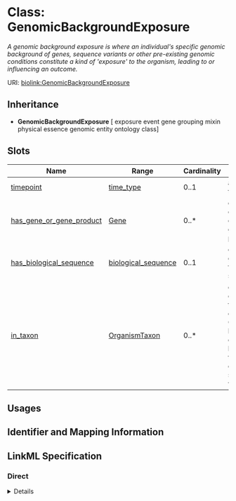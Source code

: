 # Class: GenomicBackgroundExposure
_A genomic background exposure is where an individual's specific genomic background of genes, sequence variants or other pre-existing genomic conditions constitute a kind of 'exposure' to the organism, leading to or influencing an outcome._





URI: [biolink:GenomicBackgroundExposure](https://w3id.org/biolink/vocab/GenomicBackgroundExposure)




## Inheritance

* **GenomicBackgroundExposure** [ exposure event gene grouping mixin physical essence genomic entity ontology class]




## Slots

| Name | Range | Cardinality | Description  | Info |
| ---  | --- | --- | --- | --- |
| [timepoint](timepoint.md) | [time_type](time_type.md) | 0..1 | a point in time  | . |
| [has_gene_or_gene_product](has_gene_or_gene_product.md) | [Gene](Gene.md) | 0..* | connects an entity with one or more gene or gene products  | . |
| [has_biological_sequence](has_biological_sequence.md) | [biological_sequence](biological_sequence.md) | 0..1 | connects a genomic feature to its sequence  | . |
| [in_taxon](in_taxon.md) | [OrganismTaxon](OrganismTaxon.md) | 0..* | connects an entity to its taxonomic classification. Only certain kinds of entities can be taxonomically classified; see 'thing with taxon'  | . |


## Usages



## Identifier and Mapping Information









## LinkML Specification

<!-- TODO: investigate https://stackoverflow.com/questions/37606292/how-to-create-tabbed-code-blocks-in-mkdocs-or-sphinx -->

### Direct

<details>
```yaml
name: genomic background exposure
description: A genomic background exposure is where an individual's specific genomic
  background of genes, sequence variants or other pre-existing genomic conditions
  constitute a kind of 'exposure' to the organism, leading to or influencing an outcome.
from_schema: https://w3id.org/biolink/biolink-model
mixins:
- exposure event
- gene grouping mixin
- physical essence
- genomic entity
- ontology class

```
</details>

### Induced

<details>
```yaml
name: genomic background exposure
description: A genomic background exposure is where an individual's specific genomic
  background of genes, sequence variants or other pre-existing genomic conditions
  constitute a kind of 'exposure' to the organism, leading to or influencing an outcome.
from_schema: https://w3id.org/biolink/biolink-model
mixins:
- exposure event
- gene grouping mixin
- physical essence
- genomic entity
- ontology class
attributes:
  timepoint:
    name: timepoint
    description: a point in time
    from_schema: https://w3id.org/biolink/biolink-model
    is_a: node property
    domain: named thing
    alias: timepoint
    owner: genomic background exposure
    range: time type
  has gene or gene product:
    name: has gene or gene product
    description: connects an entity with one or more gene or gene products
    from_schema: https://w3id.org/biolink/biolink-model
    is_a: node property
    domain: named thing
    multivalued: true
    alias: has_gene_or_gene_product
    owner: genomic background exposure
    range: gene
  has biological sequence:
    name: has biological sequence
    description: connects a genomic feature to its sequence
    from_schema: https://w3id.org/biolink/biolink-model
    is_a: node property
    domain: named thing
    alias: has_biological_sequence
    owner: genomic background exposure
    range: biological sequence
  in taxon:
    name: in taxon
    aliases:
    - instance of
    - is organism source of gene product
    - organism has gene
    - gene found in organism
    - ' gene product has organism source'
    exact_mappings:
    - RO:0002162
    - WIKIDATA_PROPERTY:P703
    narrow_mappings:
    - RO:0002160
    annotations:
      biolink:canonical_predicate:
        tag: biolink:canonical_predicate
        value: 'True'
    description: connects an entity to its taxonomic classification. Only certain
      kinds of entities can be taxonomically classified; see 'thing with taxon'
    in_subset:
    - translator_minimal
    from_schema: https://w3id.org/biolink/biolink-model
    is_a: related to at instance level
    domain: thing with taxon
    multivalued: true
    inherited: true
    alias: in_taxon
    owner: genomic background exposure
    range: organism taxon

```
</details>
